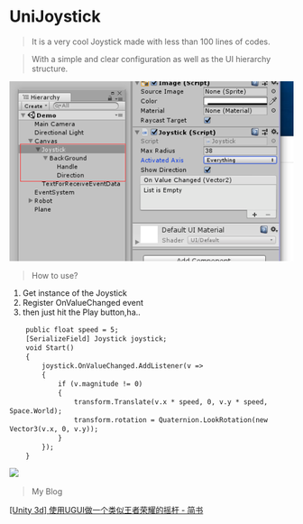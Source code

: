 # UniJoystick
> It is a very cool Joystick made with less than 100 lines of codes.

> With a simple and clear configuration as well as  the UI hierarchy structure.

![](DocAssets/Interface.png)

> How to use?

1. Get instance of the Joystick
2. Register OnValueChanged event
3. then just hit the Play button,ha..

```
    public float speed = 5;
    [SerializeField] Joystick joystick;
    void Start()
    {
        joystick.OnValueChanged.AddListener(v =>
        {
            if (v.magnitude != 0)
            {
                transform.Translate(v.x * speed, 0, v.y * speed, Space.World);
                transform.rotation = Quaternion.LookRotation(new Vector3(v.x, 0, v.y));
            }
        });
    }
```

![](DocAssets/UniJoystick.gif)

> My Blog

[[Unity 3d] 使用UGUI做一个类似王者荣耀的摇杆 - 简书]( https://www.jianshu.com/p/2b2cdccafef4)
